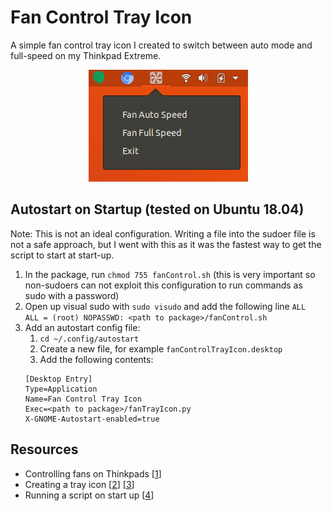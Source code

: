 # Fan Control Tray Icon
A simple fan control tray icon I created to switch between auto mode and full-speed on my Thinkpad Extreme.
<p align="center">
  <img src="https://github.com/NickL77/FanControlTrayIcon/blob/master/FanControlTrayIcon.png">
</p>

## Autostart on Startup (tested on Ubuntu 18.04)
Note: This is not an ideal configuration. Writing a file into the sudoer file is not a safe approach, but I went with this as it was the fastest way to get the script to start at start-up.

1. In the package, run `chmod 755 fanControl.sh` (this is very important so non-sudoers can not exploit this configuration to run commands as sudo with a password)
2. Open up visual sudo with `sudo visudo` and add the following line `ALL    ALL = (root) NOPASSWD: <path to package>/fanControl.sh`
3. Add an autostart config file:
    1. `cd ~/.config/autostart`
    2. Create a new file, for example `fanControlTrayIcon.desktop`
    3. Add the following contents:
      ```
      [Desktop Entry]
      Type=Application
      Name=Fan Control Tray Icon
      Exec=<path to package>/fanTrayIcon.py
      X-GNOME-Autostart-enabled=true
      ```
## Resources
* Controlling fans on Thinkpads [[1](http://www.thinkwiki.org/wiki/How_to_control_fan_speed)]
* Creating a tray icon [[2](https://fosspost.org/tutorials/custom-system-tray-icon-indicator-linux)] [[3](http://candidtim.github.io/appindicator/2014/09/13/ubuntu-appindicator-step-by-step.html)]
* Running a script on start up [[4](https://stackoverflow.com/questions/8247706/start-script-when-gnome-starts-up)]
